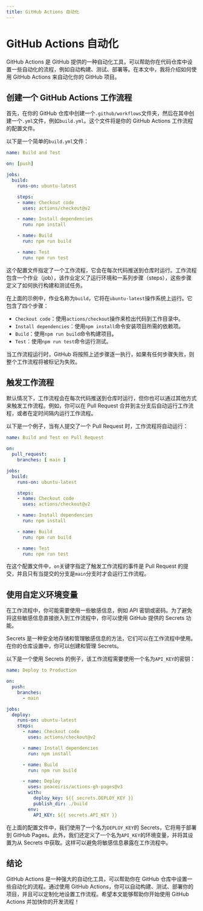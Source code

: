 ```yaml
---
title: GitHub Actions 自动化
---
```


# GitHub Actions 自动化

GitHub Actions 是 GitHub 提供的一种自动化工具，可以帮助你在代码仓库中设置一些自动化的流程，例如自动构建、测试、部署等。在本文中，我将介绍如何使用 GitHub Actions 来自动化你的 GitHub 项目。

## 创建一个 GitHub Actions 工作流程

首先，在你的 GitHub 仓库中创建一个`.github/workflows`文件夹，然后在其中创建一个`.yml`文件，例如`build.yml`。这个文件将是你的 GitHub Actions 工作流程的配置文件。

以下是一个简单的`build.yml`文件：

```yaml
name: Build and Test

on: [push]

jobs:
  build:
    runs-on: ubuntu-latest

    steps:
    - name: Checkout code
      uses: actions/checkout@v2

    - name: Install dependencies
      run: npm install

    - name: Build
      run: npm run build

    - name: Test
      run: npm run test
```

这个配置文件指定了一个工作流程，它会在每次代码推送到仓库时运行。工作流程包含一个作业（job），该作业定义了运行环境和一系列步骤（steps），这些步骤定义了如何执行构建和测试任务。

在上面的示例中，作业名称为`build`，它将在`ubuntu-latest`操作系统上运行。它包含了四个步骤：

- `Checkout code`：使用`actions/checkout`操作来检出代码到工作目录中。
- `Install dependencies`：使用`npm install`命令安装项目所需的依赖项。
- `Build`：使用`npm run build`命令构建项目。
- `Test`：使用`npm run test`命令运行测试。

当工作流程运行时，GitHub 将按照上述步骤逐一执行，如果有任何步骤失败，则整个工作流程将被标记为失败。

## 触发工作流程

默认情况下，工作流程会在每次代码推送到仓库时运行，但你也可以通过其他方式来触发工作流程。例如，你可以在 Pull Request 合并到主分支后自动运行工作流程，或者在定时间隔内运行工作流程。

以下是一个例子，当有人提交了一个 Pull Request 时，工作流程将自动运行：

```yaml
name: Build and Test on Pull Request

on:
  pull_request:
    branches: [ main ]

jobs:
  build:
    runs-on: ubuntu-latest

    steps:
    - name: Checkout code
      uses: actions/checkout@v2

    - name: Install dependencies
      run: npm install

    - name: Build
      run: npm run build

    - name: Test
      run: npm run test
```

在这个配置文件中，`on`关键字指定了触发工作流程的事件是 Pull Request 的提交，并且只有当提交的分支是`main`分支时才会运行工作流程。

## 使用自定义环境变量

在工作流程中，你可能需要使用一些敏感信息，例如 API 密钥或密码。为了避免将这些敏感信息直接嵌入到工作流程中，你可以使用 GitHub 提供的 Secrets 功能。

Secrets 是一种安全地存储和管理敏感信息的方法，它们可以在工作流程中使用。在你的仓库设置中，你可以创建和管理 Secrets。

以下是一个使用 Secrets 的例子，该工作流程需要使用一个名为`API_KEY`的密钥：

```yaml
name: Deploy to Production

on:
  push:
    branches:
      - main

jobs:
  deploy:
    runs-on: ubuntu-latest
    steps:
      - name: Checkout code
        uses: actions/checkout@v2

      - name: Install dependencies
        run: npm install

      - name: Build
        run: npm run build

      - name: Deploy
        uses: peaceiris/actions-gh-pages@v3
        with:
          deploy_key: ${{ secrets.DEPLOY_KEY }}
          publish_dir: ./build
        env:
          API_KEY: ${{ secrets.API_KEY }}
```

在上面的配置文件中，我们使用了一个名为`DEPLOY_KEY`的 Secrets，它将用于部署到 GitHub Pages。此外，我们还定义了一个名为`API_KEY`的环境变量，并将其设置为从 Secrets 中获取。这样可以避免将敏感信息暴露在工作流程中。

## 结论

GitHub Actions 是一种强大的自动化工具，可以帮助你在 GitHub 仓库中设置一些自动化的流程。通过使用 GitHub Actions，你可以自动构建、测试、部署你的项目，并且可以定制化地设置工作流程。希望本文能够帮助你开始使用 GitHub Actions 并加快你的开发流程！
